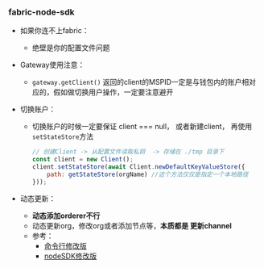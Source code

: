 ### fabric-node-sdk

- 如果你连不上fabric：

  - 绝壁是你的配置文件问题

- Gateway使用注意：

  - `gateway.getClient()` 返回的client的MSPID一定是与钱包内的账户相对应的，假如做切换用户操作，一定要注意避开

- 切换账户：

  - 切换账户的时候一定要保证 client === null， 或者新建client， 再使用`setStateStore`方法

    ```js
    // 创建Client -> 从配置文件读取私钥  -> 存储在 ./tmp 目录下
    const client = new Client();
    client.setStateStore(await Client.newDefaultKeyValueStore({
        path: getStateStore(orgName) //这个方法仅仅是指定一个本地路径
    }));
    ```

- 动态更新：

  - **动态添加orderer不行**
  - 动态更新org，修改org或者添加节点等，**本质都是 更新channel**
  - 参考：
    - [命令行修改版](https://gerrit.hyperledger.org/r/#/c/13687/)
    - [nodeSDK修改版](https://github.com/hyperledger/fabric-sdk-node/blob/release-1.4/test/integration/configtxlator.js)